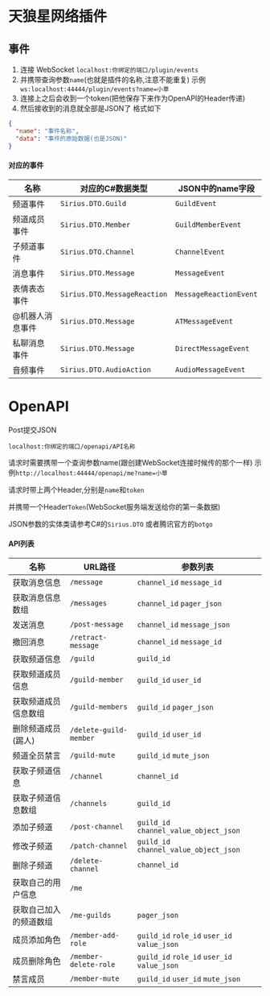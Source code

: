 # 天狼星网络插件

## 事件

1. 连接 WebSocket `localhost:你绑定的端口/plugin/events`
2. 并携带查询参数`name`(也就是插件的名称,注意不能重复) 示例`ws:localhost:44444/plugin/events?name=小草`
3. 连接上之后会收到一个token(把他保存下来作为OpenAPI的Header传递)
4. 然后接收到的消息就全部是JSON了 格式如下

```json
{
  "name": "事件名称",
  "data": "事件的原始数据(也是JSON)"
}
```



#### 对应的事件

| 名称       | 对应的C#数据类型                    | JSON中的name字段           | 
|----------|------------------------------|------------------------|
| 频道事件     | `Sirius.DTO.Guild`           | `GuildEvent`           |
| 频道成员事件   | `Sirius.DTO.Member`          | `GuildMemberEvent`     |
| 子频道事件    | `Sirius.DTO.Channel`         | `ChannelEvent`         |
| 消息事件     | `Sirius.DTO.Message`         | `MessageEvent`         |
| 表情表态事件   | `Sirius.DTO.MessageReaction` | `MessageReactionEvent` |
| @机器人消息事件 | `Sirius.DTO.Message`         | `ATMessageEvent`       |
| 私聊消息事件   | `Sirius.DTO.Message`         | `DirectMessageEvent`   |
| 音频事件     | `Sirius.DTO.AudioAction`     | `AudioMessageEvent`    |

# OpenAPI

Post提交JSON

`localhost:你绑定的端口/openapi/API名称`

请求时需要携带一个查询参数name(跟创建WebSocket连接时候传的那个一样) 示例`http://localhost:44444/openapi/me?name=小草`  

请求时带上两个Header,分别是`name`和`token`  

并携带一个Header`Token`(WebSocket服务端发送给你的第一条数据)

JSON参数的实体类请参考C#的`Sirius.DTO` 或者腾讯官方的`botgo`


#### API列表

| 名称          | URL路径                  | 参数列表                                        |
|-------------|------------------------|---------------------------------------------|
| 获取消息信息      | `/message`             | `channel_id` `message_id`                   |
| 获取消息信息数组    | `/messages`            | `channel_id` `pager_json`                   |
| 发送消息        | `/post-message`        | `channel_id` `message_json`                 |
| 撤回消息        | `/retract-message`     | `channel_id` `message_id`                   |
| 获取频道信息      | `/guild`               | `guild_id`                                  |
| 获取频道成员信息    | `/guild-member`        | `guild_id` `user_id`                        |
| 获取频道成员信息数组  | `/guild-members`       | `guild_id` `pager_json`                     |
| 删除频道成员(踢人)  | `/delete-guild-member` | `guild_id` `user_id`                        |
| 频道全员禁言      | `/guild-mute`          | `guild_id` `mute_json`                      |
| 获取子频道信息     | `/channel`             | `channel_id`                                |
| 获取子频道信息数组   | `/channels`            | `guild_id`                                  |
| 添加子频道       | `/post-channel`        | `guild_id` `channel_value_object_json`      |
| 修改子频道       | `/patch-channel`       | `guild_id` `channel_value_object_json`      |
| 删除子频道       | `/delete-channel`      | `channel_id`                                |
| 获取自己的用户信息   | `/me`                  |                                             |
| 获取自己加入的频道数组 | `/me-guilds`           | `pager_json`                                |
| 成员添加角色      | `/member-add-role`     | `guild_id` `role_id` `user_id` `value_json` |
| 成员删除角色      | `/member-delete-role`  | `guild_id` `role_id` `user_id` `value_json` |
| 禁言成员        | `/member-mute`         | `guild_id` `user_id` `mute_json`            |
